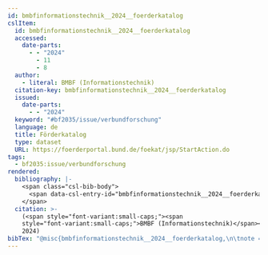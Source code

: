```yaml
---
id: bmbfinformationstechnik__2024__foerderkatalog
cslItem:
  id: bmbfinformationstechnik__2024__foerderkatalog
  accessed:
    date-parts:
      - - "2024"
        - 11
        - 8
  author:
    - literal: BMBF (Informationstechnik)
  citation-key: bmbfinformationstechnik__2024__foerderkatalog
  issued:
    date-parts:
      - - "2024"
  keyword: "#bf2035/issue/verbundforschung"
  language: de
  title: Förderkatalog
  type: dataset
  URL: https://foerderportal.bund.de/foekat/jsp/StartAction.do
tags:
  - bf2035:issue/verbundforschung
rendered:
  bibliography: |-
    <span class="csl-bib-body">
      <span data-csl-entry-id="bmbfinformationstechnik__2024__foerderkatalog" class="csl-entry"><span class='author-bib'>BMBF (Informationstechnik)</span>. <span class='date-bib'>(2024)</span>. <span class='title'><i><b><span style="font-style:normal;">Förderkatalog</span></b></i></span> [Data set]. <span class='URL'><a href='https://foerderportal.bund.de/foekat/jsp/StartAction.do'>LINK</a></span></span>
    </span>
  citation: >-
    (<span style="font-variant:small-caps;"><span
    style="font-variant:small-caps;">BMBF (Informationstechnik)</span></span>,
    2024)
bibTex: "@misc{bmbfinformationstechnik__2024__foerderkatalog,\n\tnote = {[Online; accessed 2024-11-08]},\n\tauthor = {{BMBF (Informationstechnik)}},\n\tyear = {2024},\n\ttitle = {F{\\\" o}rderkatalog},\n\turl = {https://foerderportal.bund.de/foekat/jsp/StartAction.do},\n\thowpublished = {https://foerderportal.bund.de/foekat/jsp/StartAction.do},\n}\n\n"
---
```

